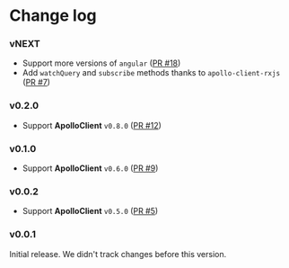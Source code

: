 # Change log

### vNEXT

- Support more versions of `angular` ([PR #18](https://github.com/apollostack/angular1-apollo/pull/18))
- Add `watchQuery` and `subscribe` methods thanks to `apollo-client-rxjs` ([PR #7](https://github.com/apollostack/angular1-apollo/pull/7))

### v0.2.0

- Support **ApolloClient** `v0.8.0` ([PR #12](https://github.com/apollostack/angular1-apollo/pull/12))

### v0.1.0

- Support **ApolloClient** `v0.6.0` ([PR #9](https://github.com/apollostack/angular1-apollo/pull/9))

### v0.0.2

- Support **ApolloClient** `v0.5.0` ([PR #5](https://github.com/apollostack/angular1-apollo/pull/5))

### v0.0.1

Initial release. We didn't track changes before this version.
